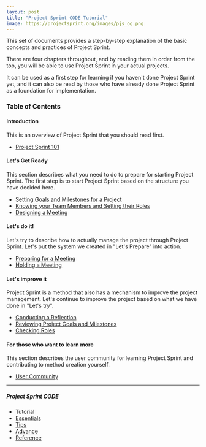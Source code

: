 ```yaml
---
layout: post
title: "Project Sprint CODE Tutorial"
image: https://projectsprint.org/images/pjs_og.png
---
```


This set of documents provides a step-by-step explanation of the basic concepts and practices of Project Sprint.

There are four chapters throughout, and by reading them in order from the top, you will be able to use Project Sprint in your actual projects.

It can be used as a first step for learning if you haven't done Project Sprint yet, and it can also be read by those who have already done Project Sprint as a foundation for implementation.

### Table of Contents

#### Introduction
This is an overview of Project Sprint that you should read first.

  - [Project Sprint 101](section1-1.md)

#### Let's Get Ready
This section describes what you need to do to prepare for starting Project Sprint. The first step is to start Project Sprint based on the structure you have decided here.

- [Setting Goals and Milestones for a Project](section2-1.md)
- [Knowing your Team Members and Setting their Roles](section2-2.md)
- [Designing a Meeting](section2-3.md)

#### Let's do it!
Let's try to describe how to actually manage the project through Project Sprint. Let's put the system we created in "Let's Prepare" into action.

- [Preparing for a Meeting](section3-1.md)
- [Holding a Meeting](section3-2.md)

#### Let's improve it
Project Sprint is a method that also has a mechanism to improve the project management. Let's continue to improve the project based on what we have done in "Let's try".

- [Conducting a Reflection](section4-1.md)
- [Reviewing Project Goals and Milestones](section4-2.md)
- [Checking Roles](section4-3.md)

#### For those who want to learn more
This section describes the user community for learning Project Sprint and contributing to method creation yourself.

- [User Community](section5-1.md)

---

##### Project Sprint CODE
- Tutorial
- [Essentials](../essentials.md)
- [Tips](../tips/index.md)
- [Advance](../advance.md)
- [Reference](../reference.md)
